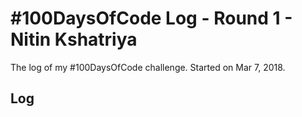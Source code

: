 # #100DaysOfCode Log - Round 1 - Nitin Kshatriya

The log of my #100DaysOfCode challenge. Started on Mar 7, 2018.

## Log

<!---### R1D1 
Started a Weather App. Worked on the draft layout of the app, struggled with OpenWeather API http://www.example.com

### R1D2--->
